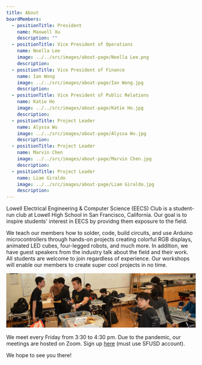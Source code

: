 ```yaml
---
title: About
boardMembers:
  - positionTitle: President
    name: Maxwell Xu
    description: ""
  - positionTitle: Vice President of Operations
    name: Noella Lee
    image: ../../src/images/about-page/Noella Lee.png
    description: 
  - positionTitle: Vice President of Finance
    name: Ian Wong
    image: ../../src/images/about-page/Ian Wong.jpg
    description: 
  - positionTitle: Vice President of Public Relations
    name: Katie Ho
    image: ../../src/images/about-page/Katie Ho.jpg
    description: 
  - positionTitle: Project Leader
    name: Alyssa Wu
    image: ../../src/images/about-page/Alyssa Wu.jpg
    description: 
  - positionTitle: Project Leader
    name: Marvin Chen
    image: ../../src/images/about-page/Marvin Chen.jpg
    description: 
  - positionTitle: Project Leader
    name: Liam Giraldo
    image: ../../src/images/about-page/Liam Giraldo.jpg
    description: 
---
```

Lowell Electrical Engineering & Computer Science (EECS) Club is a student-run club at Lowell High School in San Francisco, California. Our goal is to inspire students' interest in EECS by providng them exposure to the field.

We teach our members how to solder, code, build circuits, and use Arduino microcontrollers through hands-on projects creating colorful RGB displays, animated LED cubes, four-legged robots, and much more. In addition, we have guest speakers from the industry talk about the field and their work. All students are welcome to join regardless of experience. Our workshops will enable our members to create super cool projects in no time.

![Banner](../../src/images/about-page/aboutBanner.jpg "Banner")

We meet every Friday from 3:30 to 4:30 pm. Due to the pandemic, our meetings are hosted on Zoom. Sign up [here](https://forms.gle/P8FQZdq8b5aLnoRQ9) (must use SFUSD account).

We hope to see you there!